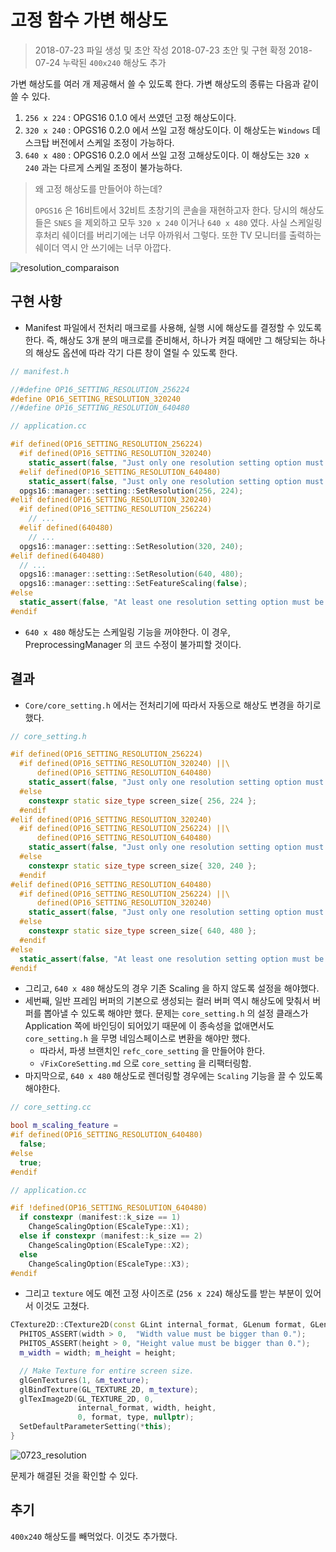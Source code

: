 # 고정 함수 가변 해상도

> 2018-07-23 파일 생성 및 초안 작성
> 2018-07-23 초안 및 구현 확정
> 2018-07-24 누락된 `400x240` 해상도 추가

가변 해상도를 여러 개 제공해서 쓸 수 있도록 한다. 가변 해상도의 종류는 다음과 같이 쓸 수 있다.

1. `256 x 224` : OPGS16 0.1.0 에서 쓰였던 고정 해상도이다. 
2. `320 x 240` : OPGS16 0.2.0 에서 쓰일 고정 해상도이다.
   이 해상도는 `Windows` 데스크탑 버전에서 스케일 조정이 가능하다. 
3. `640 x 480` : OPGS16 0.2.0 에서 쓰일 고정 고해상도이다.
   이 해상도는 `320 x 240` 과는 다르게 스케일 조정이 불가능하다.

> 왜 고정 해상도를 만들어야 하는데?
>
> `OPGS16` 은 16비트에서 32비트 초창기의 콘솔을 재현하고자 한다. 당시의 해상도들은 `SNES` 을 제외하고 모두 `320 x 240` 이거나 `640 x 480` 였다.
> 사실 스케일링 후처리 쉐이더를 버리기에는 너무 아까워서 그렇다. 또한 TV 모니터를 출력하는 쉐이더 역시 안 쓰기에는 너무 아깝다.

![resolution_comparaison](D:\Development\OPGS16\Docs\Media\resolution_comparaison.png)

## 구현 사항

* Manifest 파일에서 전처리 매크로를 사용해, 실행 시에 해상도를 결정할 수 있도록 한다. 즉, 해상도 3개 분의 매크로를 준비해서, 하나가 켜질 때에만 그 해당되는 하나의 해상도 옵션에 따라 각기 다른 창이 열릴 수 있도록 한다.

``` c++
// manifest.h

//#define OP16_SETTING_RESOLUTION_256224
#define OP16_SETTING_RESOLUTION_320240
//#define OP16_SETTING_RESOLUTION_640480

// application.cc

#if defined(OP16_SETTING_RESOLUTION_256224)
  #if defined(OP16_SETTING_RESOLUTION_320240)
    static_assert(false, "Just only one resolution setting option must be turned on.");
  #elif defined(OP16_SETTING_RESOLUTION_640480)
    static_assert(false, "Just only one resolution setting option must be turned on.");
  opgs16::manager::setting::SetResolution(256, 224);
#elif defined(OP16_SETTING_RESOLUTION_320240)
  #if defined(OP16_SETTING_RESOLUTION_256224)
    // ...
  #elif defined(640480)
    // ...
  opgs16::manager::setting::SetResolution(320, 240);
#elif defined(640480)
  // ...
  opgs16::manager::setting::SetResolution(640, 480);
  opgs16::manager::setting::SetFeatureScaling(false);
#else
  static_assert(false, "At least one resolution setting option must be turned on.");
#endif
```

* `640 x 480` 해상도는 스케일링 기능을 꺼야한다. 이 경우, PreprocessingManager 의 코드 수정이 불가피할 것이다.

## 결과

* `Core/core_setting.h` 에서는 전처리기에 따라서 자동으로 해상도 변경을 하기로 했다.

``` c++
// core_setting.h

#if defined(OP16_SETTING_RESOLUTION_256224)
  #if defined(OP16_SETTING_RESOLUTION_320240) ||\
      defined(OP16_SETTING_RESOLUTION_640480)
    static_assert(false, "Just only one resolution setting option must be turned on.");
  #else
    constexpr static size_type screen_size{ 256, 224 };
  #endif
#elif defined(OP16_SETTING_RESOLUTION_320240)
  #if defined(OP16_SETTING_RESOLUTION_256224) ||\
      defined(OP16_SETTING_RESOLUTION_640480)
    static_assert(false, "Just only one resolution setting option must be turned on.");
  #else
    constexpr static size_type screen_size{ 320, 240 };
  #endif
#elif defined(OP16_SETTING_RESOLUTION_640480)
  #if defined(OP16_SETTING_RESOLUTION_256224) ||\
      defined(OP16_SETTING_RESOLUTION_320240)
    static_assert(false, "Just only one resolution setting option must be turned on.");
  #else
    constexpr static size_type screen_size{ 640, 480 };
  #endif
#else
  static_assert(false, "At least one resolution setting option must be turned on.")
#endif
```

* 그리고, `640 x 480` 해상도의 경우 기존 Scaling 을 하지 않도록 설정을 해야했다.
* 세번째, 일반 프레임 버퍼의 기본으로 생성되는 컬러 버퍼 역시 해상도에 맞춰서 버퍼를 뽑아낼 수 있도록 해야만 했다. 문제는 `core_setting.h` 의 설정 클래스가 Application 쪽에 바인딩이 되어있기 때문에 이 종속성을 없애면서도 `core_setting.h` 을 무명 네임스페이스로 변환을 해야만 했다.
  * 따라서, 파생 브랜치인 `refc_core_setting` 을 만들어야 한다.
  * `√FixCoreSetting.md` 으로 `core_setting` 을 리팩터링함.
* 마지막으로, `640 x 480` 해상도로 렌더링할 경우에는 `Scaling` 기능을 끌 수 있도록 해야한다.

``` c++
// core_setting.cc

bool m_scaling_feature =
#if defined(OP16_SETTING_RESOLUTION_640480)
  false;
#else
  true;
#endif
```

``` c++
// application.cc

#if !defined(OP16_SETTING_RESOLUTION_640480)
  if constexpr (manifest::k_size == 1)
    ChangeScalingOption(EScaleType::X1);
  else if constexpr (manifest::k_size == 2)
    ChangeScalingOption(EScaleType::X2);
  else
    ChangeScalingOption(EScaleType::X3);
#endif
```

* 그리고 `texture` 에도 예전 고정 사이즈로 (`256 x 224`) 해상도를 받는 부분이 있어서 이것도 고쳤다.

``` c++
CTexture2D::CTexture2D(const GLint internal_format, GLenum format, GLenum type, GLsizei width, GLsizei height) {
  PHITOS_ASSERT(width > 0,  "Width value must be bigger than 0.");
  PHITOS_ASSERT(height > 0, "Height value must be bigger than 0.");
  m_width = width; m_height = height;

  // Make Texture for entire screen size.
  glGenTextures(1, &m_texture);
  glBindTexture(GL_TEXTURE_2D, m_texture);
  glTexImage2D(GL_TEXTURE_2D, 0,
               internal_format, width, height,
               0, format, type, nullptr);
  SetDefaultParameterSetting(*this);
}
```

![0723_resolution](D:\Development\OPGS16\Docs\Media\0723_resolution.png)

문제가 해결된 것을 확인할 수 있다.

## 추기

`400x240` 해상도를 빼먹었다. 이것도 추가했다.

